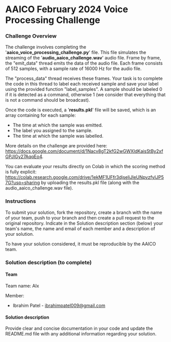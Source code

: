 # AAICO February 2024 Voice Processing Challenge

### Challenge Overview

The challenge involves completing the '**aaico_voice_processing_challenge.py**' file. This file simulates the streaming of the '**audio_aaico_challenge.wav**' audio file. Frame by frame, the "emit_data" thread emits the data of the audio file. Each frame consists of 512 samples, with a sample rate of 16000 Hz for the audio file.

The "process_data" thread receives these frames. Your task is to complete the code in this thread to label each received sample and save your label using the provided function "label_samples". A sample should be labeled 0 if it is detected as a command, otherwise 1 (we consider that everything that is not a command should be broadcast).

Once the code is executed, a '**results.pkl**' file will be saved, which is an array containing for each sample:

- The time at which the sample was emitted.
- The label you assigned to the sample.
- The time at which the sample was labelled.

More details on the challenge are provided here: https://docs.google.com/document/d/1Nacv8gT2kfG2wGWXIdKaisStBy2xfGPJIGy27AqqEo4.

You can evaluate your results directly on Colab in which the scoring method is fully explicit: https://colab.research.google.com/drive/1ekMF1UFfr3djseliJleUNpvzfyIJP57G?usp=sharing by uploading the results.pkl file (along with the audio_aaico_challenge.wav file).

### Instructions

To submit your solution, fork the repository, create a branch with the name of your team, push to your branch and then create a pull request to the original repository. Indicate in the Solution description section (below) your team's name, the name and email of each member and a description of your solution.

To have your solution considered, it must be reproducible by the AAICO team.

### Solution description (to complete)

#### Team

Team name: AIx

Member:

- Ibrahim Patel - ibrahimpatel009@gmail.com

#### Solution description

Provide clear and concise documentation in your code and update the README.md file with any additional information regarding your solution.

